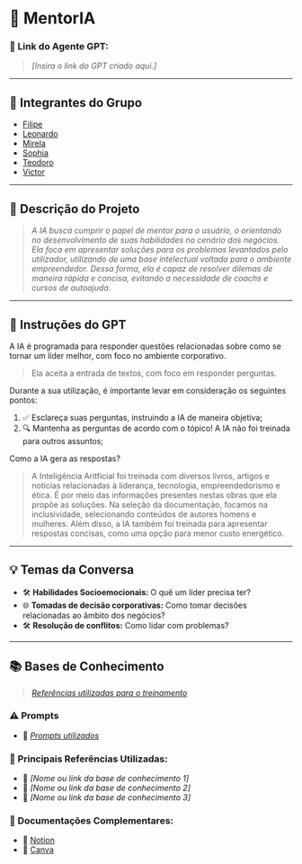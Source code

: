 # **🚀 MentorIA**

### **🔗 Link do Agente GPT:**  
> _[Insira o link do GPT criado aqui.]_

---

## **👥 Integrantes do Grupo**  
- [Filipe](https://github.com/filipesn)
- [Leonardo](https://github.com/xxlamedaxx)
- [Mirela](https://github.com/Mirelasbianchi)
- [Sophia](https://github.com/sophiahochman)
- [Teodoro](https://github.com/TeodoroNeira)
- [Victor](https://github.com/CryptoVictor)

---

## **📄 Descrição do Projeto**  
> _A IA busca cumprir o papel de mentor para o usuário, o orientando no desenvolvimento de suas habilidades no cenário dos negócios. Ela foca em apresentar soluções para os problemas levantados pelo utilizador, utilizando de uma base intelectual voltada para o ambiente empreendedor.  Dessa forma, ela é capaz de resolver dilemas de maneira rápida e concisa, evitando a necessidade de coachs e cursos de autoajuda._

---

## **🤖 Instruções do GPT** 
A IA é programada para responder questões relacionadas sobre como se tornar um líder melhor, com foco no ambiente corporativo.

> Ela aceita a entrada de textos, com foco em responder perguntas.

Durante a sua utilização, é importante levar em consideração os seguintes pontos:  

1. ✅ Esclareça suas perguntas, instruindo a IA de maneira objetiva;  
2. 🔍 Mantenha as perguntas de acordo com o tópico! A IA não foi treinada para outros assuntos; 
  
Como a IA gera as respostas?

> A Inteligência Aritficial foi treinada com diversos livros, artigos e notícias relacionadas à liderança, tecnologia, empreendedorismo e ética. É por meio das informações presentes nestas obras que ela propõe as soluções. Na seleção da documentação, focamos na inclusividade, selecionando conteúdos de autores homens e mulheres. Além disso, a IA também foi treinada para apresentar respostas concisas, como uma opção para menor custo energético.


---

## **💡 Temas da Conversa** 

- 🛠️ **Habilidades Socioemocionais:** O quê um líder precisa ter? 
- 🌐 **Tomadas de decisão corporativas:** Como tomar decisões relacionadas ao âmbito dos negócios?  
- 🛠️ **Resolução de conflitos:** Como lidar com problemas?  
  

---

## **📚 Bases de Conhecimento**  
> _[Referências utilizadas para o treinamento](https://drive.google.com/drive/folders/1SfVBAkK2bzJMRTGrURx9wXrOrJ7jfgQy?usp=sharing)_
### **⚠️ Prompts**
- 📗 _[Prompts utilizados](https://github.com/TeodoroNeira/HackatonOnboarding2025Grupo3Roxo/blob/main/prompts.txt)_

### **📘 Principais Referências Utilizadas:**  
- 📗 _[Nome ou link da base de conhecimento 1]_  
- 📙 _[Nome ou link da base de conhecimento 2]_  
- 📕 _[Nome ou link da base de conhecimento 3]_  

### **📖 Documentações Complementares:**  
- 🔗 [Notion](#)  
- 🔗 [Canva](#)  
 
